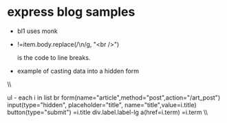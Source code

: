 # express blog samples

- bl1 uses monk

- !=item.body.replace(/\n/g, "\<br />")

  is the code to line breaks.

- example of casting data into a hidden form

\\\

   ul
    - each i in list
     br
     form(name="article",method="post",action="/art_post")
      input(type="hidden", placeholder="title", name="title",value=i.title)
      button(type="submit") 
       =i.title
      div.label.label-lg
       a(href=i.term)
        =i.term
\\\